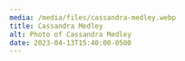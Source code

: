```yaml
---
media: /media/files/cassandra-medley.webp
title: Cassandra Medley
alt: Photo of Cassandra Medley
date: 2023-04-13T15:40:00-0500
---
```

